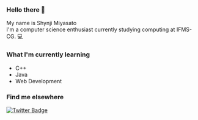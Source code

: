 ### Hello there 👋

My name is Shynji Miyasato\
I'm a computer science enthusiast currently studying computing at IFMS-CG. 💻

### What I'm currently learning
- C++
- Java
- Web Development

### Find me elsewhere
[![Twitter Badge](https://img.shields.io/badge/Twitter-1DA1F2?style=for-the-badge&logo=twitter&logoColor=white)](https://twitter.com/ap123b2)
